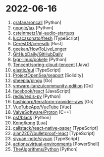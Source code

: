 # 2022-06-16

1. [grafana/oncall](https://github.com/grafana/oncall "Developer-friendly incident response with brilliant Slack integration") [Python]
2. [google/jax](https://github.com/google/jax "Composable transformations of Python+NumPy programs: differentiate, vectorize, JIT to GPU/TPU, and more") [Python]
3. [csteinmetz1/ai-audio-startups](https://github.com/csteinmetz1/ai-audio-startups "Community list of startups working with AI in audio and music technology") 
4. [lucacasonato/fresh](https://github.com/lucacasonato/fresh "Preact, but super edgy") [TypeScript]
5. [CeresDB/ceresdb](https://github.com/CeresDB/ceresdb "CeresDB is a high-performance, distributed, schema-less, cloud native time-series database that can handle both time-series and analytics workloads.") [Rust]
6. [geekan/HowToLiveLonger](https://github.com/geekan/HowToLiveLonger "程序员延寿指南 | A programmer's guide to live longer") 
7. [GitHubDaily/GitHubDaily](https://github.com/GitHubDaily/GitHubDaily "坚持分享 GitHub 上高质量、有趣实用的开源技术教程、开发者工具、编程网站、技术资讯。A list cool, interesting projects of GitHub.") 
8. [lxgr-linux/pokete](https://github.com/lxgr-linux/pokete "A terminal based Pokemon like game") [Python]
9. [Tencent/spring-cloud-tencent](https://github.com/Tencent/spring-cloud-tencent "Spring Cloud Tencent is a Spring Boot based Service Governance Framework provided by Tencent, including service discovery, traffic control, circuitbreak, ratelimit, config and so on.") [Java]
10. [elastic/eui](https://github.com/elastic/eui "Elastic UI Framework 🙌") [TypeScript]
11. [ProjectOpenSea/seaport](https://github.com/ProjectOpenSea/seaport "Seaport is a marketplace protocol for safely and efficiently buying and selling NFTs.") [Solidity]
12. [sheepla/pingu](https://github.com/sheepla/pingu "🐧ping command but with pingu") [Go]
13. [vmware-tanzu/community-edition](https://github.com/vmware-tanzu/community-edition "VMware Tanzu Community Edition is a full-featured, easy to manage Kubernetes platform for learners and users on your local workstation or your favorite cloud. Tanzu Community Edition enables the creation of application platforms: infrastructure, tooling, and services providing location to run applications and enable positive developer experiences.") [Go]
14. [facebook/react](https://github.com/facebook/react "A declarative, efficient, and flexible JavaScript library for building user interfaces.") [JavaScript]
15. [redis/redis-py](https://github.com/redis/redis-py "Redis Python Client") [Python]
16. [hashicorp/terraform-provider-aws](https://github.com/hashicorp/terraform-provider-aws "Terraform AWS provider") [Go]
17. [VueTubeApp/VueTube](https://github.com/VueTubeApp/VueTube "A simple FOSS video streaming client aimed to recreate ALL features from their respective apps (and more)") [Vue]
18. [ValveSoftware/Proton](https://github.com/ValveSoftware/Proton "Compatibility tool for Steam Play based on Wine and additional components") [C++]
19. [psf/black](https://github.com/psf/black "The uncompromising Python code formatter") [Python]
20. [Kong/kong](https://github.com/Kong/kong "🦍 The Cloud-Native API Gateway") [Lua]
21. [callstack/react-native-paper](https://github.com/callstack/react-native-paper "Material Design for React Native (Android & iOS)") [TypeScript]
22. [alan2207/bulletproof-react](https://github.com/alan2207/bulletproof-react "🛡️ ⚛️ A simple, scalable, and powerful architecture for building production ready React applications.") [TypeScript]
23. [siyuan-note/siyuan](https://github.com/siyuan-note/siyuan "📕 SiYuan is a local-first personal knowledge management system, supports fine-grained block-level reference, and Markdown WYSIWYG. Roadmap https://github.com/orgs/siyuan-note/projects/1") [TypeScript]
24. [actions/virtual-environments](https://github.com/actions/virtual-environments "GitHub Actions virtual environments") [PowerShell]
25. [TheAlgorithms/Python](https://github.com/TheAlgorithms/Python "All Algorithms implemented in Python") [Python]
